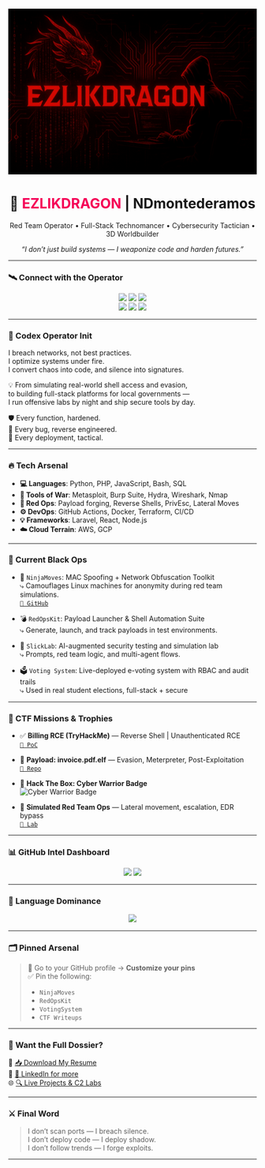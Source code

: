 <p align="center">
  <img src="https://github.com/EzlikDragon/EzlikDragon/blob/main/EzlikDragon.png?raw=true" alt="EzlikDragon GitHub Banner" />
</p>

<h1 align="center">🐉 <strong><span style="color:#f50057;">EZLIKDRAGON</span> | NDmontederamos</strong></h1>
<p align="center">Red Team Operator • Full-Stack Technomancer • Cybersecurity Tactician • 3D Worldbuilder</p>
<p align="center"><i>“I don’t just build systems — I weaponize code and harden futures.”</i></p>

---

### 🛰️ Connect with the Operator

<p align="center">
  <a href="https://linkedin.com/in/ndmontederamos"><img src="https://img.shields.io/badge/LinkedIn%20Profile-%230077B5?logo=linkedin&logoColor=white&style=for-the-badge" /></a>
  <a href="https://www.linkedin.com/messaging/compose/?recipient=ndmontederamos"><img src="https://img.shields.io/badge/Message%20Me-gray?logo=linkedin&style=for-the-badge" /></a>
  <a href="https://t.me/NDmontederamos"><img src="https://img.shields.io/badge/Telegram-%2300acee.svg?logo=telegram&logoColor=white&style=for-the-badge" /></a>
  <br>
  <a href="https://github.com/EzlikDragon"><img src="https://img.shields.io/github/followers/EzlikDragon?label=Follow&style=social" /></a>
  <a href="https://github.com/EzlikDragon"><img src="https://img.shields.io/github/stars/EzlikDragon?style=social" /></a>
  <a href="https://komarev.com/ghpvc/?username=EzlikDragon&style=flat-square&color=red"><img src="https://komarev.com/ghpvc/?username=EzlikDragon&style=flat-square&color=red" /></a>
</p>

---

### 🧠 Codex Operator Init

I breach networks, not best practices.  
I optimize systems under fire.  
I convert chaos into code, and silence into signatures.

💡 From simulating real-world shell access and evasion,  
to building full-stack platforms for local governments —  
I run offensive labs by night and ship secure tools by day.

🛡️ Every function, hardened.  
🧬 Every bug, reverse engineered.  
🎯 Every deployment, tactical.

---

### 🔥 Tech Arsenal
- **💻 Languages**: Python, PHP, JavaScript, Bash, SQL  
- **🧨 Tools of War**: Metasploit, Burp Suite, Hydra, Wireshark, Nmap  
- **👣 Red Ops**: Payload forging, Reverse Shells, PrivEsc, Lateral Moves  
- **⚙️ DevOps**: GitHub Actions, Docker, Terraform, CI/CD  
- **💡 Frameworks**: Laravel, React, Node.js  
- **☁️ Cloud Terrain**: AWS, GCP  

---

### 🧪 Current Black Ops

- 🥷 `NinjaMoves`: MAC Spoofing + Network Obfuscation Toolkit  
  ⤷ Camouflages Linux machines for anonymity during red team simulations.  
  [`🔗 GitHub`](https://github.com/EzlikDragon/ninjamoves)

- 💣 `RedOpsKit`: Payload Launcher & Shell Automation Suite  
  ⤷ Generate, launch, and track payloads in test environments.

- 🧠 `SlickLab`: AI-augmented security testing and simulation lab  
  ⤷ Prompts, red team logic, and multi-agent flows.

- 🗳️ `Voting System`: Live-deployed e-voting system with RBAC and audit trails  
  ⤷ Used in real student elections, full-stack + secure

---

### 🏅 CTF Missions & Trophies

- ✅ **Billing RCE (TryHackMe)** — Reverse Shell | Unauthenticated RCE  
  [`🔗 PoC`](https://tryhackme.com/room/billing?utm_source=linkedin)

- 🧪 **Payload: invoice.pdf.elf** — Evasion, Meterpreter, Post-Exploitation  
  [`🔗 Repo`](https://github.com/EzlikDragon/RedOpsKit)

- 🧠 **Hack The Box: Cyber Warrior Badge**  
  ![Cyber Warrior Badge](https://academy.hackthebox.com/badge/733d1461-a518-11ef-864f-bea50ffe6cb4)

- 🔐 **Simulated Red Team Ops** — Lateral movement, escalation, EDR bypass  
  [`🔗 Lab`](https://slicklab.totalh.net/redlab.php)

---

### 📊 GitHub Intel Dashboard

<p align="center">
  <img src="https://github-readme-stats.vercel.app/api?username=EzlikDragon&show_icons=true&theme=radical" />
  <img src="https://github-readme-streak-stats.herokuapp.com/?user=EzlikDragon&theme=radical" />
</p>

---

### 🧬 Language Dominance

<p align="center">
  <img src="https://github-readme-stats.vercel.app/api/top-langs/?username=EzlikDragon&layout=compact&theme=radical" />
</p>

---

### 🗂️ Pinned Arsenal

> 📌 Go to your GitHub profile → **Customize your pins**  
> ✅ Pin the following:
> - `NinjaMoves`
> - `RedOpsKit`
> - `VotingSystem`
> - `CTF Writeups`

---

### 📜 Want the Full Dossier?

📄 [📥 Download My Resume](https://github.com/EzlikDragon/resume/releases/latest/download/Nicole_Montederamos_Resume.pdf)  
🔗 [📎 LinkedIn for more](https://linkedin.com/in/ndmontederamos)  
🌐 [🔍 Live Projects & C2 Labs](https://slicklab.totalh.net/)

---

### ⚔️ Final Word

> I don’t scan ports — I breach silence.  
> I don’t deploy code — I deploy shadow.  
> I don’t follow trends — I forge exploits.

---

<!--
**EzlikDragon/EzlikDragon** is a ✨ special ✨ repo because its README.md becomes your GitHub profile.
Built by Nicole Dominique Montederamos aka EZLIKDRAGON 🐉
https://linkedin.com/in/ndmontederamos
-->
